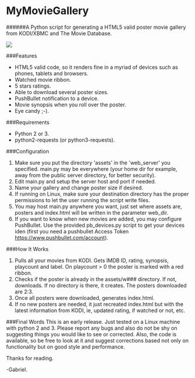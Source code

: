 # MyMovieGallery
######A Python script for generating a HTML5 valid poster movie gallery from KODI/XBMC and The Movie Database.

<img align='middle' src='https://lh6.googleusercontent.com/-4O55ZZmjQxo/VRG5K3YZssI/AAAAAAAACbw/E8rIH1bHxU4/w804-h549-no/intro.png'>

###Features
* HTML5 valid code, so it renders fine in a myriad of devices such as phones,
tablets and browsers.
* Watched movie ribbon.
* 5 stars ratings.
* Able to download several poster sizes.
* PushBullet notification to a device.
* Movie synopsis when you roll over the poster.
* Eye candy ;-).

###Requirements
* Python 2 or 3.
* python2-requests (or python3-requests).

###Configuration
1. Make sure you put the directory 'assets' in the 'web_server' you specified. main.py may be everywhere (your home dir for example, away from the public server directory, for better security).
2. Edit main.py and setup the server host and port if needed.
3. Name your gallery and change poster size if desired.
4. If running on Linux, make sure your destination directory has the proper
permissions to let the user running the script write files.
5. You may host main.py anywhere you want, just set where assets are, posters
and index.html will be written in the parameter web_dir.
6. If you want to know when new movies are added, you may configure PushBullet.
Use the provided pb_devices.py script to get your devices iden (first you need a
pushbullet Access Token https://www.pushbullet.com/account).

###How It Works
1. Pulls all your movies from KODI. Gets IMDB ID, rating, synopsis, playcount
and label. On playcount > 0 the poster is marked with a red ribbon.
2. Checks if the poster is already in the assets/w### directory. If not,
downloads. If no directory is there, it creates. The posters downloaded are 2:3.
3. Once all posters were downloaded, generates index.html.
4. If no new posters are needed, it just recreated index.html but with the
latest information from KODI, ie, updated rating, if watched or not, etc.

###Final Words
This is an early release. Just tested on a Linux machine with python 2 and 3.
Please report any bugs and also do not be shy on suggesting things you would
like to see or corrected. Also, the code is available, so be free to look at it
and suggest corrections based not only on functionality but on good style and
performance.

Thanks for reading.

-Gabriel.
